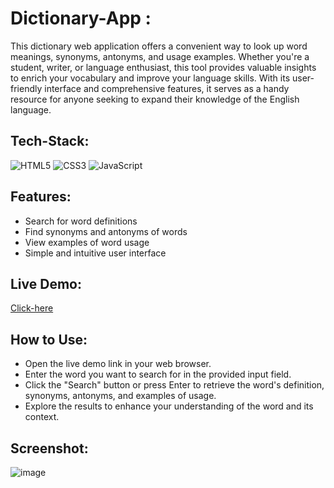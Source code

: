 # Dictionary-App :

This dictionary web application offers a convenient way to look up word meanings, synonyms, antonyms, and usage examples. Whether you're a student, writer, or language enthusiast, this tool provides valuable insights to enrich your vocabulary and improve your language skills. With its user-friendly interface and comprehensive features, it serves as a handy resource for anyone seeking to expand their knowledge of the English language.

## Tech-Stack:

<div align="left">
<img alt="HTML5" src="https://img.shields.io/badge/html5-%23E34F26.svg?style=for-the-badge&logo=html5&logoColor=white"/>
<img alt="CSS3" src="https://img.shields.io/badge/css3-%231572B6.svg?style=for-the-badge&logo=css3&logoColor=white"/> 
<img alt="JavaScript" src="https://img.shields.io/badge/javascript-%23323330.svg?style=for-the-badge&logo=javascript&logoColor=%23F7DF1E"/>
</div>

## Features:

- Search for word definitions
- Find synonyms and antonyms of words
- View examples of word usage
- Simple and intuitive user interface

## Live Demo:

[Click-here](https://an-dictionary.netlify.app/)

## How to Use:

- Open the live demo link in your web browser.
- Enter the word you want to search for in the provided input field.
- Click the "Search" button or press Enter to retrieve the word's definition, synonyms, antonyms, and examples of usage.
- Explore the results to enhance your understanding of the word and its context.

## Screenshot:

![image](https://github.com/ayushnighoskar/Dictionary-App/assets/48729682/9da65a98-3202-4743-934f-a3340fd40508)


